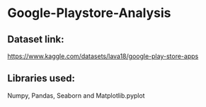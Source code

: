 # Google-Playstore-Analysis
## Dataset link:
https://www.kaggle.com/datasets/lava18/google-play-store-apps
## Libraries used:
Numpy, Pandas, Seaborn and Matplotlib.pyplot


